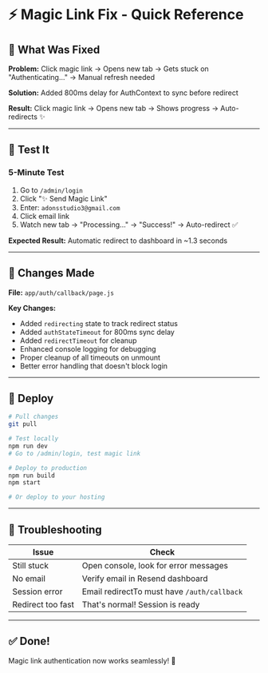 # ⚡ Magic Link Fix - Quick Reference

## 🎯 What Was Fixed

**Problem:** Click magic link → Opens new tab → Gets stuck on "Authenticating..." → Manual refresh needed

**Solution:** Added 800ms delay for AuthContext to sync before redirect

**Result:** Click magic link → Opens new tab → Shows progress → Auto-redirects ✨

---

## 🧪 Test It

### 5-Minute Test

1. Go to `/admin/login`
2. Click "✨ Send Magic Link"
3. Enter: `adonsstudio3@gmail.com`
4. Click email link
5. Watch new tab → "Processing..." → "Success!" → Auto-redirect ✅

**Expected Result:** Automatic redirect to dashboard in ~1.3 seconds

---

## 📝 Changes Made

**File:** `app/auth/callback/page.js`

**Key Changes:**
- Added `redirecting` state to track redirect status
- Added `authStateTimeout` for 800ms sync delay
- Added `redirectTimeout` for cleanup
- Enhanced console logging for debugging
- Proper cleanup of all timeouts on unmount
- Better error handling that doesn't block login

---

## 🚀 Deploy

```bash
# Pull changes
git pull

# Test locally
npm run dev
# Go to /admin/login, test magic link

# Deploy to production
npm run build
npm start

# Or deploy to your hosting
```

---

## 🐛 Troubleshooting

| Issue | Check |
|-------|-------|
| Still stuck | Open console, look for error messages |
| No email | Verify email in Resend dashboard |
| Session error | Email redirectTo must have `/auth/callback` |
| Redirect too fast | That's normal! Session is ready |

---

## ✅ Done!

Magic link authentication now works seamlessly! 🎉
